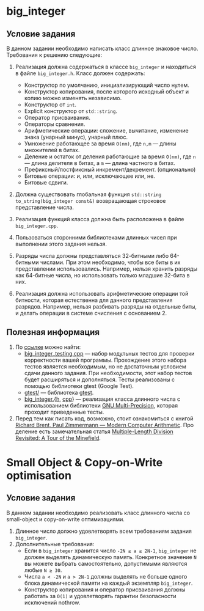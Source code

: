 # big_integer

## Условие задания

В данном задании необходимо написать класс длинное знаковое число. Требования к решению следующие:

1. Реализация должна содержаться в классе `big_integer` и находиться в файле `big_integer.h`. Класс должен содержать:
   * Конструктор по умолчанию, инициализирующий число нулем.
   * Конструктор копирования, после которого исходный объект и копию можно изменять независимо.
   * Конструктор от `int`.
   * Explicit конструктор от `std::string`.
   * Оператор присваивания.
   * Операторы сравнения.
   * Арифметические операции: сложение, вычитание, изменение знака (унарный минус), унарный плюс.
   * Умножение работающее за время `O(nm)`, где `n,m` — длины множителей в битах.
   * Деление и остаток от деления работающие за время `O(nm)`, где `n` — длина делителя в битах, а `m` — длина частного в битах.
   * Префиксный/постфиксный инкремент/декремент. (опционально)
   * Битовые операции: и, или, исключающее или, не.
   * Битовые сдвиги.

2. Должна существовать глобальная функция `std::string to_string(big_integer const&)` возвращающая строковое представление числа.
3. Реализация функций класса должна быть расположена в файле `big_integer.cpp`.
4. Пользоваться сторонними библиотеками длинных чисел при выполнении этого задания нельзя.
5. Разряды числа должны представляться 32-битными либо 64-битными числами. При этом необходимо, чтобы все биты в их представлении использовались. Например, нельзя хранить разряды как 64-битные числа, но использовать только младшие 32-бита в них.
6. Реализация должна использовать арифметические операции той битности, которая естественна для данного представления разрядов. Например, нельзя разбивать разряды на отдельные биты, и делать операции в системе счисления с основанием 2.

## Полезная информация

1. По [ссылке](https://github.com/sorokin/cpp-course/tree/master/bigint) можно найти:
   * [big_integer_testing.cpp](https://github.com/sorokin/cpp-course/blob/master/bigint/big_integer_testing.cpp) — набор модульных тестов для проверки корректности вашей программы. Прохождение этого набора тестов является необходимым, но не достаточным условием сдачи данного задания. При необходимости, этот набор тестов будет расширяться и дополняться. Тесты реализованы с помощью библиотеки gtest (Google Test).
   * [gtest/](https://github.com/sorokin/cpp-course/tree/master/bigint/gtest) — библиотека [gtest](https://code.google.com/p/googletest/).
   * [big_integer.](https://github.com/sorokin/cpp-course/blob/master/bigint/big_integer.h){[h](https://github.com/sorokin/cpp-course/blob/master/bigint/big_integer.h), [cpp](https://github.com/sorokin/cpp-course/blob/master/bigint/big_integer.cpp)} — реализация класса длинного числа с использованием библиотеки [GNU Multi-Precision](https://gmplib.org/), которая проходит приведенные тесты.
2. Перед тем как писать код, возможно, стоит ознакомиться с книгой [Richard Brent, Paul Zimmermann — Modern Computer Arithmetic](http://www.loria.fr/~zimmerma/mca/mca-0.5.pdf). Про деление есть замечательная статья [Multiple-Length Division Revisited: A Tour of the Minefield](http://surface.syr.edu/cgi/viewcontent.cgi?article=1162&context=eecs_techreports).

# Small Object & Copy-on-Write optimisation

## Условие задания

В данном задании необходимо реализовать класс длинного числа со small-object и copy-on-write оптимизациями.

1. Длинное число должно удовлетворять всем требованиям задания `big_integer`.
2. Дополнительные требования:
   * Если в `big_integer` хранится число `-2N ≤ a ≤ 2N-1`, `big_integer` не должен выделять динамическую память. Конкретное значение `N` вы можете выбрать самостоятельно, допустимыми являются любые `N ≥ 30`.
   * Числа `a < -2N` и `a > 2N-1` должны выделять не больше одного блока динамической памяти на каждый экземпляр `big_integer`.
   * Конструктор копирования и оператор присваивания должны работать за `O(1)` и удовлетворять гарантии безопасности исключений nothrow.